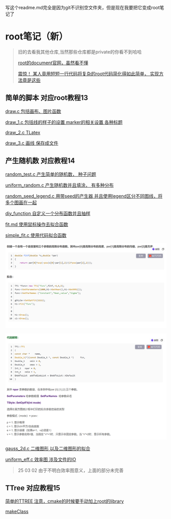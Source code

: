 写这个readme.md完全是因为git不识别空文件夹，但是现在我要把它变成root笔记了



# root笔记（新）
> 旧的去看我其他仓库,当然那些仓库都是private的你看不到哈哈
> 
> [root的document官网，虽然看不懂](https://root.cern/doc/v632/)
> 
> [震惊！ 某人竟用短短一行代码将复杂的root代码简化得如此简单， 实现方法竟是这些](./XQY_Utils.h)

## 简单的脚本 对应root教程13
[draw.c 包括画布、图片函数](./simple_script/draw.c)

[draw_1.c 包括线的样子的设置 marker的相关设置 各种标题](./simple_script/draw_1.c)

[draw_2.c TLatex](./simple_script/draw_2.c)

[draw_3.c 画线 保存成文件](./simple_script/draw_3.c)

## 产生随机数 对应教程14
[random_test.c 产生简单的随机数， 种子问题](./rootTutorial14/random_test.c)

[uniform_random.c 产生随机数并且填涂， 有多种分布](./rootTutorial14/uniform_random.c)

[random_seed_legend.c 用带seed的产生器 并且使用legend区分不同图线，将多个图画在一起](./rootTutorial14/random_seed_legend.c)

[diy_function 自定义一个分布函数并且抽样](./rootTutorial14/diy_function.c)

[fit.md 使用鼠标操作去拟合函数](./rootTutorial14/fit.md)

[simple_fit.c 使用代码拟合函数](./rootTutorial14/simple_fit.c)

![alt text](image.png)

![alt text](image-1.png)

[gauss_2d.c 二维图形 以及二维图形的拟合](./rootTutorial14/gauss_2d.c)

[uniform_eff.c 效率图 涉及文件的IO](./rootTutorial14/uniform_eff.c)
> 25 03 02 由于不明白效率图意义，上面的部分未完善

## TTree 对应教程15

[简单的TTREE 注意，cmake的时候要手动加上root的library](./RootTutorial15/simple_TTree/CMakeLists.txt)

[makeClass](./RootTutorial15/makeClass/makeClass.md)

